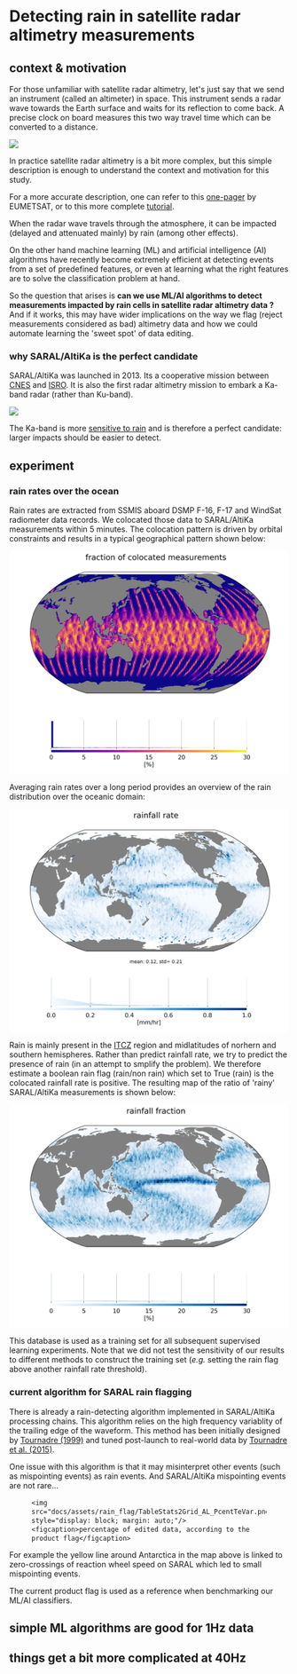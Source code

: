 # Detecting rain in satellite radar altimetry measurements

## context & motivation

For those unfamiliar with satellite radar altimetry, let's just say that we send an instrument (called an altimeter) in space. This instrument sends a radar wave towards the Earth surface and waits for its reflection to come back. A precise clock on board measures this two way travel time which can be converted to a distance.

<img src="https://upload.wikimedia.org/wikipedia/commons/thumb/4/41/How_satellite_radar_altimetry_works_%2816980176380%29.png/797px-How_satellite_radar_altimetry_works_%2816980176380%29.png" style="display: block; margin: auto;" />

In practice satellite radar altimetry is a bit more complex, but this simple description is enough to understand the context and motivation for this study.

For a more accurate description, one can refer to this [one-pager](https://www.eumetsat.int/altimetry-technique) by EUMETSAT, or to this more complete [tutorial](http://www.altimetry.info/radar-altimetry-tutorial/).

When the radar wave travels through the atmosphere, it can be impacted (delayed and attenuated mainly) by rain (among other effects).

On the other hand machine learning (ML) and artificial intelligence (AI) algorithms have recently become extremely efficient at detecting events from a set of predefined features, or even at learning what the right features are to solve the classification problem at hand.

So the question that arises is **can we use ML/AI algorithms to detect measurements impacted by rain cells in satellite radar altimetry data ?**
And if it works, this may have wider implications on the way we flag (reject measurements considered as bad) altimetry data and how we could automate learning the 'sweet spot' of data editing. 

### why SARAL/AltiKa is the perfect candidate

SARAL/AltiKa was launched in 2013. Its a cooperative mission between [CNES](https://cnes.fr) and [ISRO](https://www.isro.gov.in/). It is also the first radar altimetry mission to embark a Ka-band radar (rather than Ku-band). 

<img src="https://altika-saral.cnes.fr/sites/default/files/styles/large/public/drupal/201506/image/bpc_saral-illustration_p43253.jpg?itok=SUp2HY_4" style="display: block; margin: auto;" />

The Ka-band is more [sensitive to rain](http://www.satmagazine.com/story.php?number=2058631290) and is therefore a perfect candidate: larger impacts should be easier to detect.

## experiment

### rain rates over the ocean

Rain rates are extracted from SSMIS aboard DSMP F-16, F-17 and WindSat radiometer data records. We colocated those data to SARAL/AltiKa measurements within 5 minutes. 
The colocation pattern is driven by orbital constraints and results in a typical geographical pattern shown below:

<img src="docs/assets/rain_flag/TableStats2Grid_AL_TimeLagFraction.png"  style="display: block; margin: auto;"/> 

Averaging rain rates over a long period provides an overview of the rain distribution over the oceanic domain:

<img src="docs/assets/rain_flag/TableStats2Grid_AL_RainfallRate.png"  style="display: block; margin: auto;"/> 

Rain is mainly present in the [ITCZ](https://en.wikipedia.org/wiki/Intertropical_Convergence_Zone) region and midlatitudes of norhern and southern hemispheres. Rather than predict rainfall rate, we try to predict the presence of rain (in an attempt to smplify the problem).
We therefore estimate a boolean rain flag (rain/non rain) which set to True (rain) is the colocated rainfall rate is positive.
The resulting map of the ratio of 'rainy' SARAL/AltiKa measurements is shown below:

<img src="docs/assets/rain_flag/TableStats2Grid_AL_RainFraction.png"  style="display: block; margin: auto;"/> 

This database is used as a training set for all subsequent supervised learning experiments.
Note that we did not test the sensitivity of our results to different methods to construct the training set (*e.g.* setting the rain flag above another rainfall rate threshold).

### current algorithm for SARAL rain flagging

There is already a rain-detecting algorithm implemented in SARAL/AltiKa processing chains.
This algorithm relies on the high frequency variablity of the trailing edge of the waveform.
This method has been initially designed by [Tournadre (1999)](https://www.academia.edu/28146154/Estimation_of_rainfall_from_Ka_band_altimeter_data_computation_of_waveforms_in_presence_of_rain)
and tuned post-launch to real-world data by [Tournadre et al. (2015)](https://archimer.ifremer.fr/doc/00286/39674/41519.pdf).

One issue with this algorithm is that it may misinterpret other events (such as mispointing events) as rain events. And SARAL/AltiKa mispointing events are not rare... 

<figure>
  
    <img src="docs/assets/rain_flag/TableStats2Grid_AL_PcentTeVar.png"  style="display: block; margin: auto;"/>
    <figcaption>percentage of edited data, according to the product flag</figcaption>

</figure>

For example the yellow line around Antarctica in the map above is linked to zero-crossings of reaction wheel speed on SARAL which led to small mispointing events.

The current product flag is used as a reference when benchmarking our ML/AI classifiers.

## simple ML algorithms are good for 1Hz data

## things get a bit more complicated at 40Hz